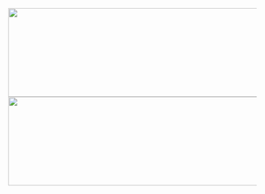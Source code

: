 <div>
<a href="https://github.com/dreialcantara">
<img height="180em" width="800em" src="https://github-readme-stats.vercel.app/api/top-langs/?username=dreialcantara&layout=compact&langs_count=7&theme=dracula"/>
<img height="180em" width="800em" src="https://github-readme-stats.vercel.app/api?username=dreialcantara&show_icons=true&theme=dracula&include_all_commits=true&count_private=true"/>
</div>
